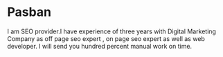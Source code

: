 # Pasban
I am SEO provider.I have experience of three years with Digital Marketing Company as off page seo expert , on page seo expert as well as web developer. I will send you hundred percent manual work on time. 
